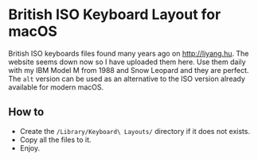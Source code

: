 # British ISO Keyboard Layout for macOS
British ISO keyboards files found many years ago on http://liyang.hu. The website seems down now so I have uploaded them here. Use them daily with my IBM Model M from 1988 and Snow Leopard and they are perfect. The `alt` version can be used as an alternative to the ISO version already available for modern macOS.

## How to
* Create the `/Library/Keyboard\ Layouts/` directory if it does not exists.
* Copy all the files to it.
* Enjoy.
